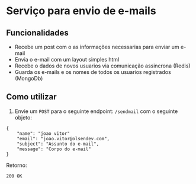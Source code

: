 # Serviço para envio de e-mails 

## Funcionalidades
- Recebe um post com o as informações necessarias para enviar um e-mail
- Envia o e-mail com um layout simples html
- Recebe o dados de novos usuarios via comunicação assincrona (Redis)
- Guarda os e-mails e os nomes de todos os usuarios registrados (MongoDb)

## Como utilizar

1. Envie um ``POST`` para o seguinte endpoint: ``/sendmail`` com o seguinte objeto:
```
{
    "name": "joao vitor"
    "email": "joao.vitor@olsendev.com",
    "subject": "Assunto do e-mail",
    "message": "Corpo do e-mail"
}
```
Retorno:
```
200 OK
```
